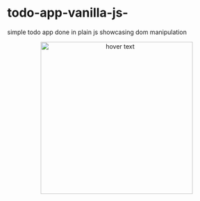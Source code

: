 # todo-app-vanilla-js-
simple todo app done in plain js showcasing dom manipulation

<p align="center">
  <img src="https://prnt.sc/tloshu" width="350" title="hover text">
</p>
